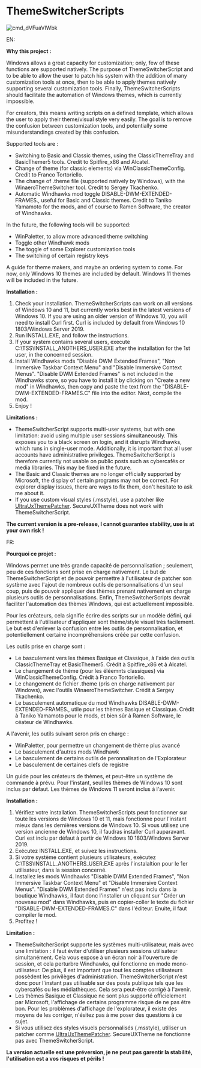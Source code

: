 # ThemeSwitcherScripts

![cmd_dVFuaVIWbk](https://user-images.githubusercontent.com/100134023/177014021-419b31c8-3530-4850-bdc6-c7009c575cad.png)

EN:

**Why this project :**

Windows allows a great capacity for customization; only, few of these functions are supported natively. The purpose of ThemeSwitcherScript and to be able to allow the user to patch his system with the addition of many customization tools at once, then to be able to apply themes natively supporting several customization tools.
Finally, ThemeSwitcherScripts should facilitate the automation of Windows themes, which is currently impossible.

For creators, this means writing scripts on a defined template, which allows the user to apply their theme/visual style very easily. The goal is to remove the confusion between customization tools, and potentially some misunderstandings created by this confusion.

Supported tools are :
- Switching to Basic and Classic themes, using the ClassicThemeTray and BasicThemer5 tools. Credit to Spitfire_x86 and Alcatel.
- Change of theme (for classic elements) via WinClassicThemeConfig. Credit to Franco Tortoriello.
- The change of .theme file (supported natively by Windows), with the WinaeroThemeSwitcher tool. Credit to Sergey Tkachenko.
- Automatic Windhawks mod toggle DISABLE-DWM-EXTENDED-FRAMES., useful for Basic and Classic themes. Credit to Taniko Yamamoto for the mods, and of course to Ramen Software, the creator of Windhawks.

In the future, the following tools will be supported:
- WinPaletter, to allow more advanced theme switching
- Toggle other Windhawk mods
- The toggle of some Explorer customization tools
- The switching of certain registry keys

A guide for theme makers, and maybe an ordering system to come.
For now, only Windows 10 themes are included by default. Windows 11 themes will be included in the future.

**Installation :**

1. Check your installation. ThemeSwitcherScripts can work on all versions of Windows 10 and 11, but currently works best in the latest versions of Windows 10. If you are using an older version of Windows 10, you will need to install Curl first. Curl is included by default from Windows 10 1803/Windows Server 2019.
2. Run INSTALL.EXE, and follow the instructions.
3. If your system contains several users, execute C:\TSS\INSTALL_ANOTHERS_USER.EXE after the installation for the 1st user, in the concerned session.
4. Install Windhawks mods "Disable DWM Extended Frames", "Non Immersive Taskbar Context Menu" and "Disable Immersive Context Menus". "Disable DWM Extended Frames" is not included in the Windhawks store, so you have to install it by clicking on "Create a new mod" in Windhawks, then copy and paste the text from the "DISABLE-DWM-EXTENDED-FRAMES.C" file into the editor. Next, compile the mod.
6. Enjoy !

**Limitations :**

- ThemeSwitcherScript supports multi-user systems, but with one limitation: avoid using multiple user sessions simultaneously. This exposes you to a black screen on login, and it disrupts Windhawks, which runs in single-user mode. Additionally, it is important that all user accounts have administrative privileges. ThemeSwitcherScript is therefore currently not usable on public posts such as cybercafés or media libraries. This may be fixed in the future.
- The Basic and Classic themes are no longer officially supported by Microsoft, the display of certain programs may not be correct. For explorer display issues, there are ways to fix them, don't hesitate to ask me about it.
- If you use custom visual styles (.msstyle), use a patcher like [UltraUxThemePatcher](https://mhoefs.eu/software_uxtheme.php?lang=en). SecureUXTheme does not work with ThemeSwitcherScript.

**The current version is a pre-release, I cannot guarantee stability, use is at your own risk !**

FR:

**Pourquoi ce projet :**

Windows permet une très grande capacité de personnalisation ; seulement, peu de ces fonctions sont prise en charge nativement. Le but de ThemeSwitcherScript et de pouvoir permettre à l'utilisateur de patcher son système avec l'ajout de nombreux outils de personnalisations d'un seul coup, puis de pouvoir appliquer des thèmes prenant nativement en charge plusieurs outils de personnalisations.
Enfin, ThemeSwitcherScripts devrait faciliter l'automation des thèmes Windows, qui est actuellement impossible.

Pour les créateurs, cela signifie écrire des scripts sur un modèle défini, qui permettent à l'utilisateur d'appliquer sont thème/style visuel très facilement. Le but est d'enlever la confusion entre les outils de personnalisation, et potentiellement certaine incompréhensions créée par cette confusion.

Les outils prise en charge sont :
- Le basculement vers les thèmes Basique et Classique, à l'aide des outils ClassicThemeTray et BasicThemer5. Crédit à  Spitfire_x86 et à Alcatel.
- Le changement de thème (pour les éléemnts classiques) via WinClassicThemeConfig. Crédit à Franco Tortoriello.
- Le changement de fichier .theme (pris en charge nativement par Windows), avec l'outils WinaeroThemeSwitcher. Crédit à Sergey Tkachenko.
- Le basculement automatique du mod Windhawks DISABLE-DWM-EXTENDED-FRAMES., utile pour les thèmes Basique et Classique. Crédit à Taniko Yamamoto pour le mods, et bien sûr à  Ramen Software, le céateur de Windhawks.

A l'avenir, les outils suivant seron pris en charge :
- WinPaletter, pour permettre un changement de thème plus avancé
- Le basculement d'autres mods Windhawk
- Le basculement de certains outils de peronnalisation de l'Explorateur
- Le basculement de certaines clefs de registre

Un guide pour les créateurs de thèmes, et peut-être un système de commande à prévu.
Pour l'instant, seul les thèmes de Windows 10 sont inclus par défaut. Les thèmes de Windows 11 seront inclus à l'avenir.

**Installation :**

1. Vérifiez votre installation. ThemeSwitcherScripts peut fonctionner sur toute les versions de Windows 10 et 11, mais fonctionne pour l'instant mieux dans les dernières versions de Windows 10. Si vous utilisez une version ancienne de Windows 10, il faudras installer Curl auparavant. Curl est inclu par défaut à partir de Windows 10 1803/Windows Server 2019.
2. Exécutez INSTALL.EXE, et suivez les instructions.
3. Si votre système contient plusieurs utilisateurs, exécutez C:\TSS\INSTALL_ANOTHERS_USER.EXE après l'instalaltion pour le 1er utilisateur, dans la session concerné.
4. Installez les mods Windhawks "Disable DWM Extended Frames", "Non Immersive Taskbar Context Menu" et "Disable Immersive Context Menus". "Disable DWM Extended Frames" n'est pas inclu dans la boutique Windhawks, il faut donc l'installer un cliquant sur "Créer un nouveau mod" dans Windhawks, puis en copier-coller le texte du fichier "DISABLE-DWM-EXTENDED-FRAMES.C" dans l'éditeur. Enuite, il faut compiler le mod.
6. Profitez !

**Limitation :**

- ThemeSwitcherScript supporte les systèmes multi-utilisateur, mais avec une limitation : il faut éviter d'utiliser plusieurs sessions utilisateur simultanément. Cela vous expose à un écran noir à l'ouverture de session, et cela perturbre Windhawks, qui fonctionne en mode mono-utilisateur. De plus, il est important que tout les comptes utilisateurs possèdent les privilèges d'administration. ThemeSwitcherScript n'est donc pour l'instant pas utilisable sur des posts publique tels que les cybercafés ou les médiathèques. Cela sera peut-être corrigé à l'avenir.
- Les thèmes Basique et Classique ne sont plus supporté officielement par Microsoft, l'affichage de certains programme risque de ne pas être bon. Pour les problèmes d'affichage de l'explorateur, il existe des moyens de les corriger, n'ésitez pas à me poser des questions à ce sujet.
- Si vous utilisez des styles visuels personnalisés (.msstyle), utiliser un patcher comme [UltraUxThemePatcher](https://mhoefs.eu/software_uxtheme.php?lang=en). SecureUXTheme ne fonctionne pas avec ThemeSwitcherScript.

**La version actuelle est une préversion, je ne peut pas garentir la stabilité, l'utilisation est a vos risques et périls !**
